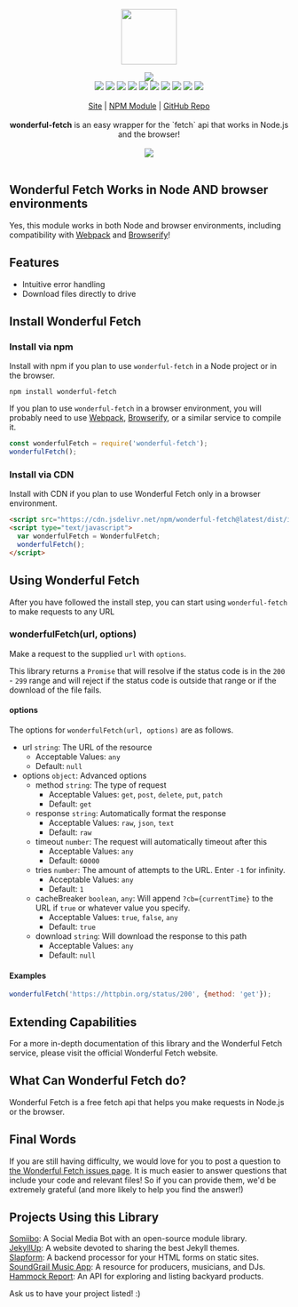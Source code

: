<p align="center">
  <a href="https://cdn.itwcreativeworks.com/assets/itw-creative-works/images/logo/itw-creative-works-brandmark-black-x.svg">
    <img src="https://cdn.itwcreativeworks.com/assets/itw-creative-works/images/logo/itw-creative-works-brandmark-black-x.svg" width="100px">
  </a>
</p>

<p align="center">
  <img src="https://img.shields.io/github/package-json/v/itw-creative-works/wonderful-fetch.svg">
  <br>
  <img src="https://img.shields.io/david/itw-creative-works/wonderful-fetch.svg">
  <img src="https://img.shields.io/david/dev/itw-creative-works/wonderful-fetch.svg">
  <img src="https://img.shields.io/bundlephobia/min/wonderful-fetch.svg">
  <img src="https://img.shields.io/codeclimate/maintainability-percentage/itw-creative-works/wonderful-fetch.svg">
  <img src="https://img.shields.io/npm/dm/wonderful-fetch.svg">
  <img src="https://img.shields.io/node/v/wonderful-fetch.svg">
  <img src="https://img.shields.io/website/https/itwcreativeworks.com.svg">
  <img src="https://img.shields.io/github/license/itw-creative-works/wonderful-fetch.svg">
  <img src="https://img.shields.io/github/contributors/itw-creative-works/wonderful-fetch.svg">
  <img src="https://img.shields.io/github/last-commit/itw-creative-works/wonderful-fetch.svg">
  <br>
  <br>
  <a href="https://itwcreativeworks.com">Site</a> | <a href="https://www.npmjs.com/package/wonderful-fetch">NPM Module</a> | <a href="https://github.com/itw-creative-works/wonderful-fetch">GitHub Repo</a>
  <br>
  <br>
  <strong>wonderful-fetch</strong> is an easy wrapper for the `fetch` api that works in Node.js and the browser!
  <br>
  <br>
  <img src="https://media.giphy.com/media/3o7WIEVjXL8EH3a1mE/giphy.gif">
  <br>
  <br>
</p>

## Wonderful Fetch Works in Node AND browser environments
Yes, this module works in both Node and browser environments, including compatibility with [Webpack](https://www.npmjs.com/package/webpack) and [Browserify](https://www.npmjs.com/package/browserify)!

## Features
* Intuitive error handling
* Download files directly to drive

<!-- ### Getting an API key -->
<!-- You can use so much of `wonderful-fetch` for free, but if you want to do some advanced stuff, you'll need an API key. You can get one by signing up for an account at [https://wonderful-fetch.dev/signup](https://wonderful-fetch.dev/signup). -->

## Install Wonderful Fetch
### Install via npm
Install with npm if you plan to use `wonderful-fetch` in a Node project or in the browser.
```shell
npm install wonderful-fetch
```
If you plan to use `wonderful-fetch` in a browser environment, you will probably need to use [Webpack](https://www.npmjs.com/package/webpack), [Browserify](https://www.npmjs.com/package/browserify), or a similar service to compile it.

```js
const wonderfulFetch = require('wonderful-fetch');
wonderfulFetch();
```

### Install via CDN
Install with CDN if you plan to use Wonderful Fetch only in a browser environment.
```html
<script src="https://cdn.jsdelivr.net/npm/wonderful-fetch@latest/dist/index.min.js"></script>
<script type="text/javascript">
  var wonderfulFetch = WonderfulFetch;
  wonderfulFetch();
</script>
```

## Using Wonderful Fetch
After you have followed the install step, you can start using `wonderful-fetch` to make requests to any URL

### wonderfulFetch(url, options)
Make a request to the supplied `url` with `options`.

This library returns a `Promise` that will resolve if the status code is in the `200` - `299` range and will reject if the status code is outside that range or if the download of the file fails.

#### options
The options for `wonderfulFetch(url, options)` are as follows.
* url `string`: The URL of the resource
  * Acceptable Values: `any`
  * Default: `null`
* options `object`: Advanced options
  * method `string`: The type of request
    * Acceptable Values: `get`, `post`, `delete`, `put`, `patch`
    * Default: `get`
  * response `string`: Automatically format the response
    * Acceptable Values: `raw`, `json`, `text`
    * Default: `raw`       
  * timeout `number`: The request will automatically timeout after this
    * Acceptable Values: `any`
    * Default: `60000`
  * tries `number`: The amount of attempts to the URL. Enter `-1` for infinity.
    * Acceptable Values: `any`
    * Default: `1`
  * cacheBreaker `boolean`, `any`: Will append `?cb={currentTime}` to the URL if `true` or whatever value you specify.
    * Acceptable Values: `true`, `false`, `any`
    * Default: `true`
  * download `string`: Will download the response to this path
    * Acceptable Values: `any`
    * Default: `null`

#### Examples
```js
wonderfulFetch('https://httpbin.org/status/200', {method: 'get'});
```

## Extending Capabilities
For a more in-depth documentation of this library and the Wonderful Fetch service, please visit the official Wonderful Fetch website.

## What Can Wonderful Fetch do?
Wonderful Fetch is a free fetch api that helps you make requests in Node.js or the browser.

## Final Words
If you are still having difficulty, we would love for you to post a question to [the Wonderful Fetch issues page](https://github.com/itw-creative-works/wonderful-fetch/issues). It is much easier to answer questions that include your code and relevant files! So if you can provide them, we'd be extremely grateful (and more likely to help you find the answer!)

## Projects Using this Library
[Somiibo](https://somiibo.com/): A Social Media Bot with an open-source module library. <br>
[JekyllUp](https://jekyllup.com/): A website devoted to sharing the best Jekyll themes. <br>
[Slapform](https://slapform.com/): A backend processor for your HTML forms on static sites. <br>
[SoundGrail Music App](https://app.soundgrail.com/): A resource for producers, musicians, and DJs. <br>
[Hammock Report](https://hammockreport.com/): An API for exploring and listing backyard products. <br>

Ask us to have your project listed! :)
